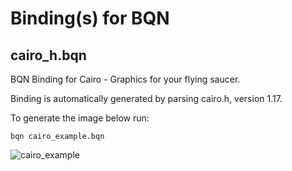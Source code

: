 # Binding(s) for BQN
## cairo_h.bqn
BQN Binding for Cairo - Graphics for your flying saucer.

Binding is automatically generated by parsing cairo.h, version 1.17.

To generate the image below run:
```
bqn cairo_example.bqn 
```
![cairo_example](https://github.com/ratapaca/bqn-bindings/assets/18489686/246e59b6-9aef-4802-90d1-701a0651abf9)

